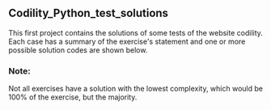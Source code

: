 ## Codility_Python_test_solutions
This first project contains the solutions of some tests of the website codility.
Each case has a summary of the exercise's statement and one or more possible solution codes are shown below.

### Note:
Not all exercises have a solution with the lowest complexity, 
which would be 100% of the exercise, but the majority.

